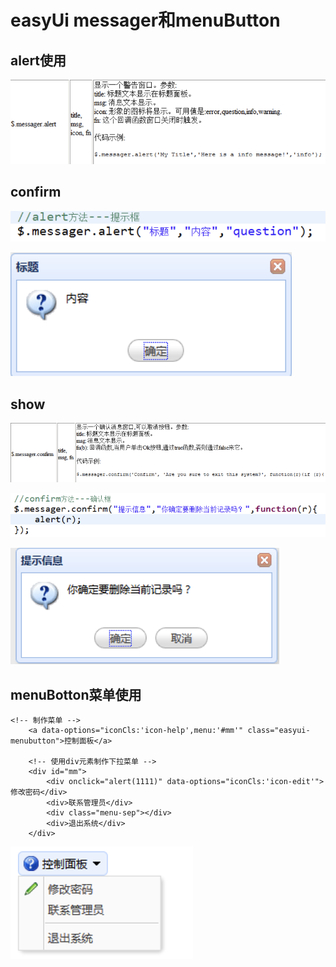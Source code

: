 # easyUi messager和menuButton

## alert使用

![](../../.gitbook/assets/image%20%28153%29.png)

## confirm

![](../../.gitbook/assets/image%20%28171%29.png)

![](../../.gitbook/assets/image%20%28100%29.png)

## show

![](../../.gitbook/assets/image%20%28150%29.png)

![](../../.gitbook/assets/image%20%28152%29.png)

![](../../.gitbook/assets/image%20%28151%29.png)

## menuBotton菜单使用

```text
<!-- 制作菜单 -->
	<a data-options="iconCls:'icon-help',menu:'#mm'" class="easyui-menubutton">控制面板</a>
	
	<!-- 使用div元素制作下拉菜单 -->
	<div id="mm">
		<div onclick="alert(1111)" data-options="iconCls:'icon-edit'">修改密码</div>
		<div>联系管理员</div>
		<div class="menu-sep"></div>
		<div>退出系统</div>
	</div>

```

![](../../.gitbook/assets/image%20%28119%29.png)

